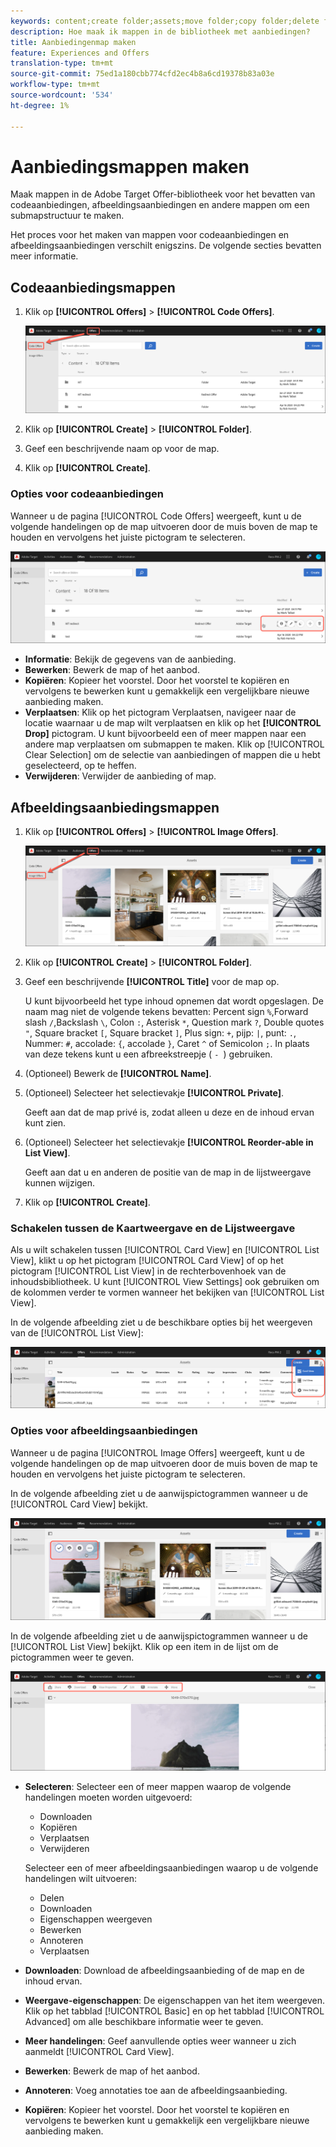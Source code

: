 ```yaml
---
keywords: content;create folder;assets;move folder;copy folder;delete folder;download folder;folder
description: Hoe maak ik mappen in de bibliotheek met aanbiedingen?
title: Aanbiedingenmap maken
feature: Experiences and Offers
translation-type: tm+mt
source-git-commit: 75ed1a180cbb774cfd2ec4b8a6cd19378b83a03e
workflow-type: tm+mt
source-wordcount: '534'
ht-degree: 1%

---
```



# Aanbiedingsmappen maken

Maak mappen in de Adobe Target Offer-bibliotheek voor het bevatten van codeaanbiedingen, afbeeldingsaanbiedingen en andere mappen om een submapstructuur te maken.

Het proces voor het maken van mappen voor codeaanbiedingen en afbeeldingsaanbiedingen verschilt enigszins. De volgende secties bevatten meer informatie.

## Codeaanbiedingsmappen

1. Klik op **[!UICONTROL Offers]** > **[!UICONTROL Code Offers]**.

   ![Tabblad Codeaanbiedingen](/help/c-experiences/c-manage-content/assets/code-offers-tab.png)

1. Klik op **[!UICONTROL Create]** > **[!UICONTROL Folder]**.

1. Geef een beschrijvende naam op voor de map.

1. Klik op **[!UICONTROL Create]**.

### Opties voor codeaanbiedingen

Wanneer u de pagina [!UICONTROL Code Offers] weergeeft, kunt u de volgende handelingen op de map uitvoeren door de muis boven de map te houden en vervolgens het juiste pictogram te selecteren.

![Pictogrammen boven op het tabblad Codeaanbiedingen](/help/c-experiences/c-manage-content/assets/code-offers-hover-icons.png)

* **Informatie**: Bekijk de gegevens van de aanbieding.
* **Bewerken**: Bewerk de map of het aanbod.
* **Kopiëren**: Kopieer het voorstel. Door het voorstel te kopiëren en vervolgens te bewerken kunt u gemakkelijk een vergelijkbare nieuwe aanbieding maken.
* **Verplaatsen**: Klik op het pictogram Verplaatsen, navigeer naar de locatie waarnaar u de map wilt verplaatsen en klik op het  **[!UICONTROL Drop]** pictogram. U kunt bijvoorbeeld een of meer mappen naar een andere map verplaatsen om submappen te maken. Klik op [!UICONTROL Clear Selection] om de selectie van aanbiedingen of mappen die u hebt geselecteerd, op te heffen.
* **Verwijderen**: Verwijder de aanbieding of map.

## Afbeeldingsaanbiedingsmappen

1. Klik op **[!UICONTROL Offers]** > **[!UICONTROL Image Offers]**.

   ![Tabblad Afbeeldingsaanbiedingen](/help/c-experiences/c-manage-content/assets/image-offers-tab.png)

1. Klik op **[!UICONTROL Create]** > **[!UICONTROL Folder]**.
1. Geef een beschrijvende **[!UICONTROL Title]** voor de map op.

   U kunt bijvoorbeeld het type inhoud opnemen dat wordt opgeslagen. De naam mag niet de volgende tekens bevatten: Percent sign `%`,Forward slash `/`,Backslash `\`, Colon `:`, Asterisk `*`, Question mark `?`, Double quotes `"`, Square bracket `[`, Square bracket `]`, Plus sign: `+`, pijp: `|`, punt: `.`, Nummer: `#`, accolade: `{`, accolade `}`, Caret `^` of Semicolon `;`. In plaats van deze tekens kunt u een afbreekstreepje ( `- `) gebruiken.

1. (Optioneel) Bewerk de **[!UICONTROL Name]**.
1. (Optioneel) Selecteer het selectievakje **[!UICONTROL Private]**.

   Geeft aan dat de map privé is, zodat alleen u deze en de inhoud ervan kunt zien.

1. (Optioneel) Selecteer het selectievakje **[!UICONTROL Reorder-able in List View]**.

   Geeft aan dat u en anderen de positie van de map in de lijstweergave kunnen wijzigen.

1. Klik op **[!UICONTROL Create]**.

### Schakelen tussen de Kaartweergave en de Lijstweergave

Als u wilt schakelen tussen [!UICONTROL Card View] en [!UICONTROL List View], klikt u op het pictogram [!UICONTROL Card View] of op het pictogram [!UICONTROL List View] in de rechterbovenhoek van de inhoudsbibliotheek. U kunt [!UICONTROL View Settings] ook gebruiken om de kolommen verder te vormen wanneer het bekijken van [!UICONTROL List View].

In de volgende afbeelding ziet u de beschikbare opties bij het weergeven van de [!UICONTROL List View]:

![Opties voor lijstweergave](/help/c-experiences/c-manage-content/assets/view-settings-options.png)

### Opties voor afbeeldingsaanbiedingen

Wanneer u de pagina [!UICONTROL Image Offers] weergeeft, kunt u de volgende handelingen op de map uitvoeren door de muis boven de map te houden en vervolgens het juiste pictogram te selecteren.

In de volgende afbeelding ziet u de aanwijspictogrammen wanneer u de [!UICONTROL Card View] bekijkt.

![Houd pictogrammen boven op het tabblad Afbeeldingsaanbiedingen in de Kaartweergave](/help/c-experiences/c-manage-content/assets/image-offers-hover-icons.png)

In de volgende afbeelding ziet u de aanwijspictogrammen wanneer u de [!UICONTROL List View] bekijkt. Klik op een item in de lijst om de pictogrammen weer te geven.

![Pictogrammen in de lijstweergave op het tabblad Afbeeldingsaanbiedingen](/help/c-experiences/c-manage-content/assets/list-view-hover.png)

* **Selecteren**: Selecteer een of meer mappen waarop de volgende handelingen moeten worden uitgevoerd:

   * Downloaden
   * Kopiëren
   * Verplaatsen
   * Verwijderen

   Selecteer een of meer afbeeldingsaanbiedingen waarop u de volgende handelingen wilt uitvoeren:

   * Delen
   * Downloaden
   * Eigenschappen weergeven
   * Bewerken
   * Annoteren
   * Verplaatsen


* **Downloaden**: Download de afbeeldingsaanbieding of de map en de inhoud ervan.
* **Weergave-eigenschappen**: De eigenschappen van het item weergeven. Klik op het tabblad [!UICONTROL Basic] en op het tabblad [!UICONTROL Advanced] om alle beschikbare informatie weer te geven.
* **Meer handelingen**: Geef aanvullende opties weer wanneer u zich aanmeldt  [!UICONTROL Card View].
* **Bewerken**: Bewerk de map of het aanbod.
* **Annoteren**: Voeg annotaties toe aan de afbeeldingsaanbieding.
* **Kopiëren**: Kopieer het voorstel. Door het voorstel te kopiëren en vervolgens te bewerken kunt u gemakkelijk een vergelijkbare nieuwe aanbieding maken.
